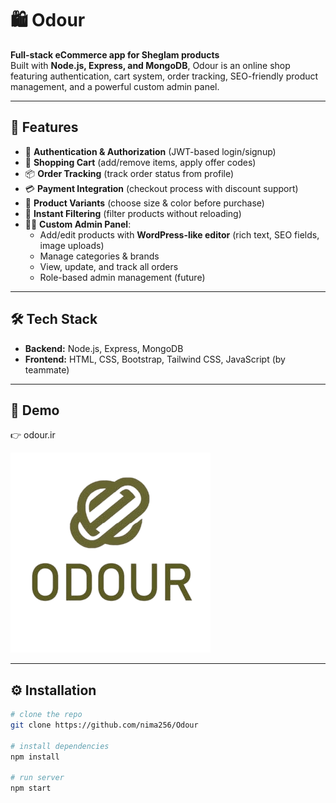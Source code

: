 # 🛍 Odour

**Full-stack eCommerce app for Sheglam products**  
Built with **Node.js, Express, and MongoDB**, Odour is an online shop featuring authentication, cart system, order tracking, SEO-friendly product management, and a powerful custom admin panel.

---

## 🚀 Features
- 🔐 **Authentication & Authorization** (JWT-based login/signup)
- 🛒 **Shopping Cart** (add/remove items, apply offer codes)
- 📦 **Order Tracking** (track order status from profile)
- 💳 **Payment Integration** (checkout process with discount support)
- 🎨 **Product Variants** (choose size & color before purchase)
- 🔎 **Instant Filtering** (filter products without reloading)
- 🧑‍💻 **Custom Admin Panel**:
  - Add/edit products with **WordPress-like editor** (rich text, SEO fields, image uploads)
  - Manage categories & brands
  - View, update, and track all orders
  - Role-based admin management (future)

---

## 🛠 Tech Stack
- **Backend:** Node.js, Express, MongoDB  
- **Frontend:** HTML, CSS, Bootstrap, Tailwind CSS, JavaScript (by teammate)  

---

## 📸 Demo
👉 odour.ir

![Odour Demo](./public/logo.png)

---

## ⚙️ Installation
```bash
# clone the repo
git clone https://github.com/nima256/Odour

# install dependencies
npm install

# run server
npm start
